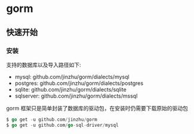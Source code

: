 # gorm

## 快速开始

### 安装

支持的数据库以及导入路径如下:

- mysql: github.com/jinzhu/gorm/dialects/mysql
- postgres: github.com/jinzhu/gorm/dialects/postgres
- sqlite: github.com/jinzhu/gorm/dialects/sqlite
- sqlserver: github.com/jinzhu/gorm/dialects/mssql

gorm 框架只是简单封装了数据库的驱动包，在安装时仍需要下载原始的驱动包

```go
$ go get -u github.com/jinzhu/gorm
$ go get -u github.com/go-sql-driver/mysql
```